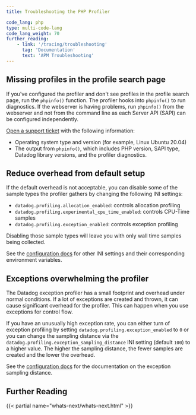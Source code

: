 ```yaml
---
title: Troubleshooting the PHP Profiler

code_lang: php
type: multi-code-lang
code_lang_weight: 70
further_reading:
    - link: '/tracing/troubleshooting'
      tag: 'Documentation'
      text: 'APM Troubleshooting'
---
```


## Missing profiles in the profile search page

If you've configured the profiler and don't see profiles in the profile search page, run the `phpinfo()` function. The profiler hooks into `phpinfo()` to run diagnostics. If the webserver is having problems, run `phpinfo()` from the webserver and not from the command line as each Server API (SAPI) can be configured independently.

[Open a support ticket][1] with the following information:

- Operating system type and version (for example, Linux Ubuntu 20.04)
- The output from `phpinfo()`, which includes PHP version, SAPI type, Datadog library versions, and the profiler diagnostics.

## Reduce overhead from default setup

If the default overhead is not acceptable, you can disable some of the sample
types the profiler gathers by changing the following INI settings:

- `datadog.profiling.allocation_enabled`: controls allocation profiling
- `datadog.profiling.experimental_cpu_time_enabled`: controls CPU-Time samples
- `datadog.profiling.exception_enabled`: controls exception profiling

Disabling those sample types will leave you with only wall time samples being
collected.

See the [configuration docs][2] for other INI settings and their corresponding environment variables.

## Exceptions overwhelming the profiler

The Datadog exception profiler has a small footprint and overhead under normal
conditions. If a lot of exceptions are created and thrown, it can cause
significant overhead for the profiler. This can happen when you use exceptions
for control flow.

If you have an unusually high exception rate, you can either turn of exception
profiling by setting `datadog.profiling.exception_enabled` to `0` or you can
change the sampling distance via the
`datadog.profiling.exception_sampling_distance` INI setting (default `100`) to a
higher value. The higher the sampling distance, the fewer samples are created
and the lower the overhead.

See the [configuration docs][2] for the documentation on the exception sampling
distance.

## Further Reading

{{< partial name="whats-next/whats-next.html" >}}


[1]: /help/
[2]: /tracing/trace_collection/library_config/php/#environment-variable-configuration
